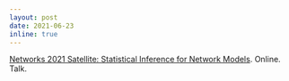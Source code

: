 ```yaml
---
layout: post
date: 2021-06-23
inline: true
---
```


[Networks 2021 Satellite: Statistical Inference for Network Models](https://sinm.network/). Online. Talk.
